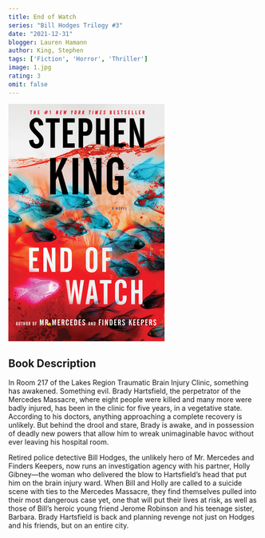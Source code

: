 ```yaml
---
title: End of Watch
series: "Bill Hodges Trilogy #3"
date: "2021-12-31"
blogger: Lauren Hamann
author: King, Stephen
tags: ['Fiction', 'Horror', 'Thriller']
image: 1.jpg
rating: 3
omit: false
---
```


![Book Cover](1.jpg)


## Book Description

In Room 217 of the Lakes Region Traumatic Brain Injury Clinic, something has awakened. Something evil. Brady Hartsfield, the perpetrator of the Mercedes Massacre, where eight people were killed and many more were badly injured, has been in the clinic for five years, in a vegetative state. According to his doctors, anything approaching a complete recovery is unlikely. But behind the drool and stare, Brady is awake, and in possession of deadly new powers that allow him to wreak unimaginable havoc without ever leaving his hospital room.

Retired police detective Bill Hodges, the unlikely hero of Mr. Mercedes and Finders Keepers, now runs an investigation agency with his partner, Holly Gibney—the woman who delivered the blow to Hartsfield’s head that put him on the brain injury ward. When Bill and Holly are called to a suicide scene with ties to the Mercedes Massacre, they find themselves pulled into their most dangerous case yet, one that will put their lives at risk, as well as those of Bill’s heroic young friend Jerome Robinson and his teenage sister, Barbara. Brady Hartsfield is back and planning revenge not just on Hodges and his friends, but on an entire city.